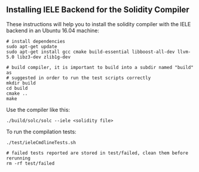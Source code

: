 ## Installing IELE Backend for the Solidity Compiler

These instructions will help you to install the solidity compiler with the IELE backend in an Ubuntu 16.04 machine:

```
# install dependencies
sudo apt-get update
sudo apt-get install gcc cmake build-essential libboost-all-dev llvm-5.0 libz3-dev zlib1g-dev

# build compiler, it is important to build into a subdir named "build" as
# suggested in order to run the test scripts correctly
mkdir build
cd build
cmake ..
make
```

Use the compiler like this:
```
./build/solc/solc --iele <solidity file>
```

To run the compilation tests:
```
./test/ieleCmdlineTests.sh

# failed tests reported are stored in test/failed, clean them before rerunning
rm -rf test/failed
```
